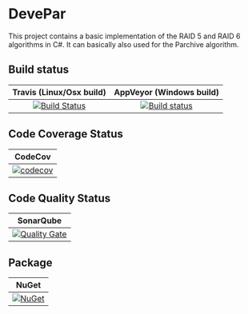 # DevePar
This project contains a basic implementation of the RAID 5 and RAID 6 algorithms in C#. It can basically also used for the Parchive algorithm.

## Build status

| Travis (Linux/Osx build) | AppVeyor (Windows build) |
|:------------------------:|:------------------------:|
| [![Build Status](https://travis-ci.org/devedse/DevePar.svg?branch=master)](https://travis-ci.org/devedse/DevePar) | [![Build status](https://ci.appveyor.com/api/projects/status/fv737yv5a48q7fdd?svg=true)](https://ci.appveyor.com/project/devedse/devepar) |

## Code Coverage Status

| CodeCov |
|:-------:|
| [![codecov](https://codecov.io/gh/devedse/DevePar/branch/master/graph/badge.svg)](https://codecov.io/gh/devedse/DevePar) |

## Code Quality Status

| SonarQube |
|:---------:|
| [![Quality Gate](https://sonarcloud.io/api/project_badges/measure?project=DevePar&metric=alert_status)](https://sonarcloud.io/dashboard?id=DevePar) |

## Package

| NuGet |
|:-----:|
| [![NuGet](https://img.shields.io/nuget/v/DevePar.svg)](https://www.nuget.org/packages/DevePar/) |
